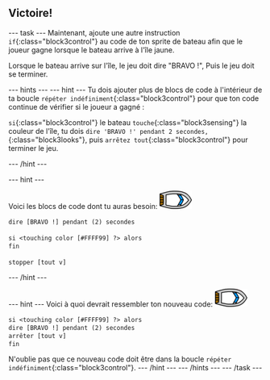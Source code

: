 ## Victoire!

--- task --- Maintenant, ajoute une autre instruction `if`{:class="block3control"} au code de ton sprite de bateau afin que le joueur gagne lorsque le bateau arrive à l'île jaune.

Lorsque le bateau arrive sur l'île, le jeu doit dire "BRAVO !", Puis le jeu doit se terminer.

--- hints ---
--- hint --- 
Tu dois ajouter plus de blocs de code à l'intérieur de ta boucle `répéter indéfiniment`{:class="block3control"} pour que ton code continue de vérifier si le joueur a gagné :

`si`{:class="block3control"} le bateau `touche`{:class="block3sensing"} la couleur de l'île, tu dois `dire 'BRAVO !' pendant 2 secondes,`{:class="block3looks"}, puis `arrêtez tout`{:class="block3control"} pour terminer le jeu.

--- /hint ---

--- hint --- 

Voici les blocs de code dont tu auras besoin: ![sprite bateau](images/boat_resize.png)

```blocks3
dire [BRAVO !] pendant (2) secondes

si <touching color [#FFFF99] ?> alors
fin

stopper [tout v]

```
--- /hint --- 

--- hint --- Voici à quoi devrait ressembler ton nouveau code: ![sprite bateau](images/boat_resize.png)

```blocks3
si <touching color [#FFFF99] ?> alors
dire [BRAVO !] pendant (2) secondes
arrêter [tout v]
fin
```

N'oublie pas que ce nouveau code doit être dans la boucle `répéter indéfiniment`{:class="block3control"}.
--- /hint ---
--- /hints --- 
--- /task ---
